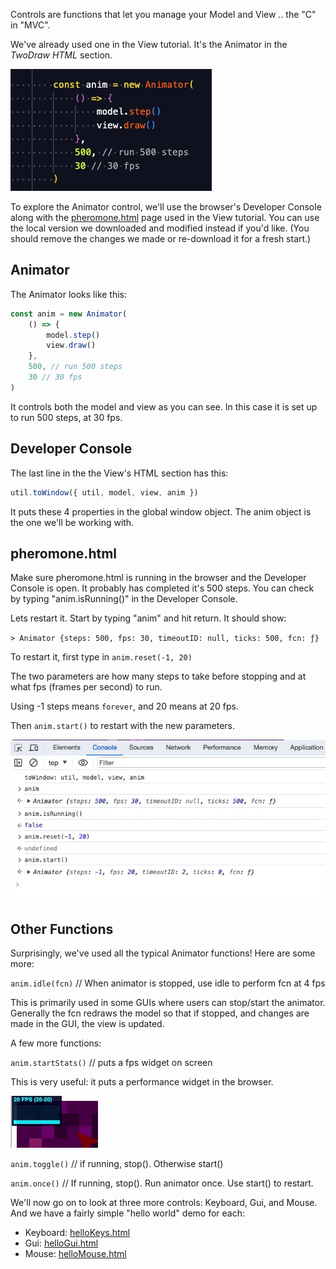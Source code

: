 <!-- # AnimatorControl -->

Controls are functions that let you manage your Model and View .. the "C" in "MVC".

<!-- We've already used one in the [View tutorial](</docs/tutorial-5 - View.html#twodraw-html>). It's the Animator near the bottom. -->

We've already used one in the View tutorial. It's the Animator in the _TwoDraw HTML_ section.

![Image](/config/cleantheme/static/ViewFragment.jpg)

To explore the Animator control, we'll use the browser's Developer Console along with the [pheromone.html](https://code.agentscript.org/views2/pheromone.html) page used in the View tutorial. You can use the local version we downloaded and modified instead if you'd like. (You should remove the changes we made or re-download it for a fresh start.)

## Animator

The Animator looks like this:

```javascript
const anim = new Animator(
    () => {
        model.step()
        view.draw()
    },
    500, // run 500 steps
    30 // 30 fps
)
```

It controls both the model and view as you can see. In this case it is set up to
run 500 steps, at 30 fps.

## Developer Console

The last line in the the View's HTML section has this:

```javascript
util.toWindow({ util, model, view, anim })
```

It puts these 4 properties in the global window object.
The anim object is the one we'll be working with.

## pheromone.html

Make sure pheromone.html is running in the browser and the Developer Console is open.
It probably has completed it's 500 steps.
You can check by typing "anim.isRunning()" in the Developer Console.

Lets restart it. Start by typing "anim" and hit return. It should show:

`> Animator {steps: 500, fps: 30, timeoutID: null, ticks: 500, fcn: ƒ}`

To restart it, first type in `anim.reset(-1, 20)`

The two parameters are how many steps to take before stopping and at what fps (frames per second) to run.

Using -1 steps means `forever`, and 20 means at 20 fps.

Then `anim.start()` to restart with the new parameters.

![Image](/config/cleantheme/static/RestartAnim.jpg)

## Other Functions

Surprisingly, we've used all the typical Animator functions! Here are some more:

`anim.idle(fcn)` // When animator is stopped, use idle to perform fcn at 4 fps

This is primarily used in some GUIs where users can stop/start the animator.
Generally the fcn redraws the model so that if stopped, and changes are made
in the GUI, the view is updated.

A few more functions:

`anim.startStats()` // puts a fps widget on screen

This is very useful: it puts a performance widget in the browser.

![Image](/config/cleantheme/static/ShowStats.jpg)

`anim.toggle()` // if running, stop(). Otherwise start()

`anim.once()` // If running, stop(). Run animator once. Use start() to restart.

We'll now go on to look at three more controls: Keyboard, Gui, and Mouse. And we have a fairly simple "hello world" demo for each:

-   Keyboard: [helloKeys.html](https://code.agentscript.org/mvc/helloKeys.html)
-   Gui: [helloGui.html](https://code.agentscript.org/mvc/helloGui.html)
-   Mouse: [helloMouse.html](https://code.agentscript.org/mvc/helloMouse.html)
